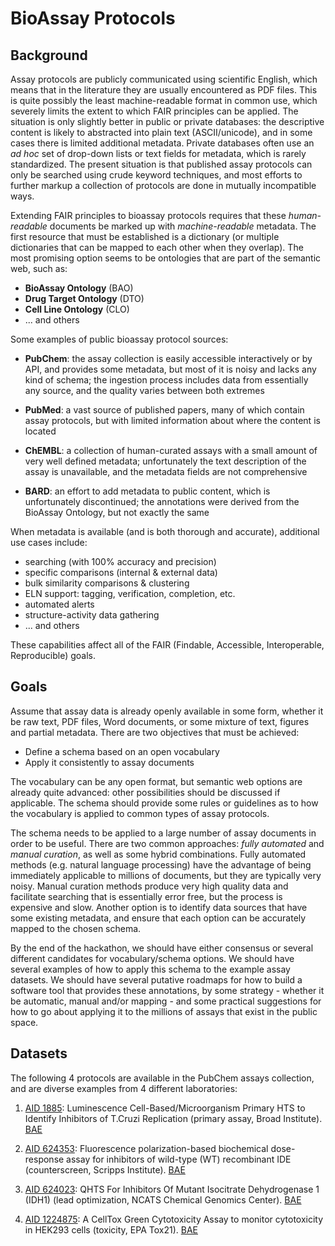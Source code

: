 # BioAssay Protocols

## Background

Assay protocols are publicly communicated using scientific English, which means that in the literature they are usually encountered as PDF files. This is quite possibly the least machine-readable format in common use, which severely limits the extent to which FAIR principles can be applied. The situation is only slightly better in public or private databases: the descriptive content is likely to abstracted into plain text (ASCII/unicode), and in some cases there is limited additional metadata. Private databases often use an _ad hoc_ set of drop-down lists or text fields for metadata, which is rarely standardized. The present situation is that published assay protocols can only be searched using crude keyword techniques, and most efforts to further markup a collection of protocols are done in mutually incompatible ways.

Extending FAIR principles to bioassay protocols requires that these *human-readable* documents be marked up with *machine-readable* metadata. The first resource that must be established is a dictionary (or multiple dictionaries that can be mapped to each other when they overlap). The most promising option seems to be ontologies that are part of the semantic web, such as:

* **BioAssay Ontology** (BAO)
* **Drug Target Ontology** (DTO)
* **Cell Line Ontology** (CLO)
* ... and others

Some examples of public bioassay protocol sources:

* **PubChem**: the assay collection is easily accessible interactively or by API, and provides some metadata, but most of it is noisy and lacks any kind of schema; the ingestion process includes data from essentially any source, and the quality varies between both extremes

* **PubMed**: a vast source of published papers, many of which contain assay protocols, but with limited information about where the content is located

* **ChEMBL**: a collection of human-curated assays with a small amount of very well defined metadata; unfortunately the text description of the assay is unavailable, and the metadata fields are not comprehensive

* **BARD**: an effort to add metadata to public content, which is unfortunately discontinued; the annotations were derived from the BioAssay Ontology, but not exactly the same

When metadata is available (and is both thorough and accurate), additional use cases include:

* searching (with 100% accuracy and precision)
* specific comparisons (internal & external data)
* bulk similarity comparisons & clustering
* ELN support: tagging, verification, completion, etc.
* automated alerts
* structure-activity data gathering
* ... and others

These capabilities affect all of the FAIR (Findable, Accessible, Interoperable, Reproducible) goals.

## Goals

Assume that assay data is already openly available in some form, whether it be raw text, PDF files, Word documents, or some mixture of text, figures and partial metadata. There are two objectives that must be achieved:

* Define a schema based on an open vocabulary
* Apply it consistently to assay documents

The vocabulary can be any open format, but semantic web options are already quite advanced: other possibilities should be discussed if applicable. The schema should provide some rules or guidelines as to how the vocabulary is applied to common types of assay protocols.

The schema needs to be applied to a large number of assay documents in order to be useful. There are two common approaches: _fully automated_ and _manual curation_, as well as some hybrid combinations. Fully automated methods (e.g. natural language processing) have the advantage of being immediately applicable to millions of documents, but they are typically very noisy. Manual curation methods produce very high quality data and facilitate searching that is essentially error free, but the process is expensive and slow. Another option is to identify data sources that have some existing metadata, and ensure that each option can be accurately mapped to the chosen schema.

By the end of the hackathon, we should have either consensus or several different candidates for vocabulary/schema options. We should have several examples of how to apply this schema to the example assay datasets. We should have several putative roadmaps for how to build a software tool that provides these annotations, by some strategy - whether it be automatic, manual and/or mapping - and some practical suggestions for how to go about applying it to the millions of assays that exist in the public space.

## Datasets

The following 4 protocols are available in the PubChem assays collection, and are diverse examples from 4 different laboratories:

1. [AID 1885](https://pubchem.ncbi.nlm.nih.gov/bioassay/1885): Luminescence Cell-Based/Microorganism Primary HTS to Identify Inhibitors of T.Cruzi Replication (primary assay, Broad Institute). [BAE](https://beta.bioassayexpress.com/assign.jsp?uniqueID=pubchemAID%3A1885)

2. [AID 624353](https://pubchem.ncbi.nlm.nih.gov/bioassay/624353): Fluorescence polarization-based biochemical dose-response assay for inhibitors of wild-type (WT) recombinant IDE (counterscreen, Scripps Institute). [BAE](https://beta.bioassayexpress.com/assign.jsp?uniqueID=pubchemAID%3A624353)

3. [AID 624023](https://pubchem.ncbi.nlm.nih.gov/bioassay/624023): QHTS For Inhibitors Of Mutant Isocitrate Dehydrogenase 1 (IDH1) (lead optimization, NCATS Chemical Genomics Center). [BAE](https://beta.bioassayexpress.com/assign.jsp?uniqueID=pubchemAID%3A624023)

4. [AID 1224875](https://pubchem.ncbi.nlm.nih.gov/bioassay/1224875): A CellTox Green Cytotoxicity Assay to monitor cytotoxicity in HEK293 cells (toxicity, EPA Tox21). [BAE](https://beta.bioassayexpress.com/assign.jsp?uniqueID=pubchemAID%3A1224875)
